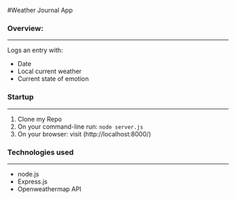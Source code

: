 #Weather Journal App

### Overview:

<hr>

Logs an entry with:

- Date
- Local current weather
- Current state of emotion

### Startup

<hr>

1. Clone my Repo
2. On your command-line run: `node server.js`
3. On your browser: visit (http://localhost:8000/)

### Technologies used

<hr>

- node.js
- Express.js
- Openweathermap API
